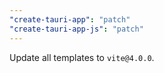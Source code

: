 ```yaml
---
"create-tauri-app": "patch"
"create-tauri-app-js": "patch"
---
```


Update all templates to `vite@4.0.0`.

